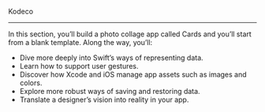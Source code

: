Kodeco

- - - -

In this section, you’ll build a photo collage app called Cards and you’ll start from a blank template. Along the way, you’ll:
* Dive more deeply into Swift’s ways of representing data.
* Learn how to support user gestures.
* Discover how Xcode and iOS manage app assets such as images and colors.
* Explore more robust ways of saving and restoring data.
* Translate a designer’s vision into reality in your app.
